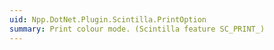 ```yaml
---
uid: Npp.DotNet.Plugin.Scintilla.PrintOption
summary: Print colour mode. (Scintilla feature SC_PRINT_)
---
```

